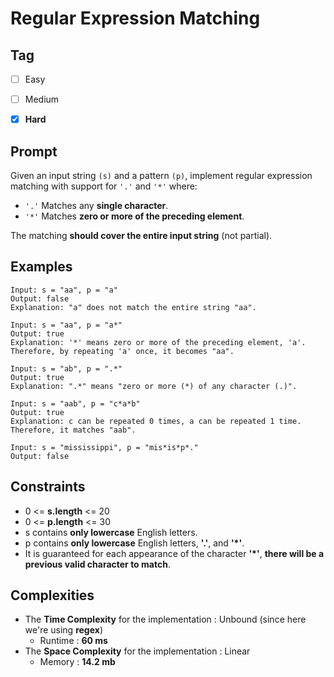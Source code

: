 # Regular Expression Matching
## Tag
- [ ] Easy  
- [ ] Medium  
- [x] **Hard**  
  

## Prompt
Given an input string `(s)` and a pattern `(p)`, implement regular expression matching with support for `'.'` and `'*'` where:  
* `'.'` Matches any **single character**.​​​​
* `'*'` Matches **zero or more of the preceding element**.  
 
The matching **should cover the entire input string** (not partial).  
  
## Examples
```
Input: s = "aa", p = "a"
Output: false
Explanation: "a" does not match the entire string "aa".
```
```
Input: s = "aa", p = "a*"
Output: true
Explanation: '*' means zero or more of the preceding element, 'a'. Therefore, by repeating 'a' once, it becomes "aa".
```
```
Input: s = "ab", p = ".*"
Output: true
Explanation: ".*" means "zero or more (*) of any character (.)".
```
```
Input: s = "aab", p = "c*a*b"
Output: true
Explanation: c can be repeated 0 times, a can be repeated 1 time. Therefore, it matches "aab".
```
```
Input: s = "mississippi", p = "mis*is*p*."
Output: false
```
  
## Constraints
* 0 <= **s.length** <= 20
* 0 <= **p.length** <= 30
* s contains **only lowercase** English letters.
* p contains **only lowercase** English letters, **'.'**, and **'*'**.
* It is guaranteed for each appearance of the character **'*'**, **there will be a previous valid character to match**.
  
## Complexities
* The **Time Complexity** for the implementation : Unbound (since here we're using **regex**)
  * Runtime : **60 ms**  
* The **Space Complexity** for the implementation : Linear
  * Memory : **14.2 mb**
